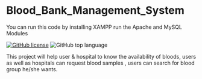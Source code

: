 # Blood_Bank_Management_System
You can run this code by installing XAMPP 
run the  Apache and MySQL Modules



[![GitHub license](https://img.shields.io/github/license/VirusZzHkP/Blood_Bank_Management_System?style=for-the-badge)](https://github.com/VirusZzHkP/Blood_Bank_Management_System/blob/main/LICENSE)
![GitHub top language](https://img.shields.io/github/languages/top/VirusZzHkP/Blood_Bank_Management_System?color=gree&style=for-the-badge)




This project will help user &amp; hospital to know the availability of bloods, users as well as hospitals can request blood samples , users can search for blood group he/she wants.
